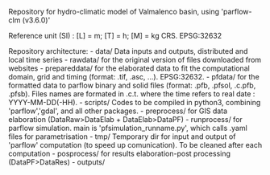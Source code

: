 
Repository for hydro-climatic model of Valmalenco basin, using 'parflow-clm (v3.6.0)' 

Reference unit (SI) : [L] = m; [T] = h; [M] = kg
CRS. EPSG:32632

Repository architecture:
	- data/
	  Data inputs and outputs, distributed and local time series 
		- rawdata/ for the original version of files downloaded from websites
		- prepareddata/ for the elaborated data to fit the computational domain, grid and timing (format: .tif, .asc, ...). EPSG:32632.
		- pfdata/ for the formatted data to parflow binary and solid files (format: .pfb, .pfsol, .c.pfb, .pfsb). Files names are formated in <variable>.c<cellsize>.t<time>.<extension> where the time refers to real date : YYYY-MM-DD(-HH).
	- scripts/
	  Codes to be compiled in python3, combining 'parflow','gdal', and all other packages.
		- preprocess/ for GIS data elaboration (DataRaw>DataElab + DataElab>DataPF)
		- runprocess/ for parflow simulation. main is 'pfsimulation_runname.py', which calls .yaml files for parametrisation
			- tmp/
			  Temporary dir for input and output of 'parflow' computation (to speed up comunication). To be cleaned after each computation
		- posprocess/ for results elaboration-post processing (DataPF>DataRes)
	- outputs/
